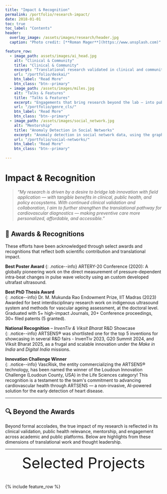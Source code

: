 ```yaml
---
title: "Impact & Recognition"
permalink: /portfolio/research-impact/
date: 2018-01-01
toc: true
toc_label: "Contents"
header:
  overlay_image: /assets/images/research/header.jpg
  caption: "Photo credit: [**Roman Mager**](https://www.unsplash.com)"

feature_row:
  - image_path: assets/images/ai_head.jpg
    alt: "Clinical & Community"
    title: "Clinical & Community"
    excerpt: "Translational research validated in clinical and community settings for deployment and creating health impact."
    url: "/portfolio/deskai/"
    btn_label: "Read More"
    btn_class: "btn--primary"	
  - image_path: /assets/images/miles.jpg
    alt: "Talks & Features"
    title: "Talks & Features"
    excerpt: "Engagements that bring research beyond the lab — into public discourse and professional dialogue."
    url: "/portfolio/genre_cls/"
    btn_label: "Read More"
    btn_class: "btn--primary"	
  - image_path: /assets/images/social_network.jpg
    alt: "Mentorship"
    title: "Anomaly Detection in Social Networks"
    excerpt: "Anomaly detection in social network data, using the graph resistance."
    url: "/portfolio/social-networks/"
    btn_label: "Read More"
    btn_class: "btn--primary"
    
---
```


# Impact & Recognition

> _“My research is driven by a desire to bridge lab innovation with field application — with tangible benefits in clinical, public health, and policy ecosystems. With continued clinical validation and collaboration, I aim to further strengthen the translational pathway for cardiovascular diagnostics — making preventive care more personalized, affordable, and accessible.”_


## 🏅 Awards & Recognitions

These efforts have been acknowledged through select awards and recognitions that reflect both scientific contribution and translational impact.

**Best Poster Award** 
{: .notice--info} ARTERY-20 Conference (2020): A globally pioneering work on the direct measurement of pressure-dependent intra-beat changes in pulse wave velocity using an custom developed ultrafast ultrasound.

**Best PhD Thesis Award**  
{: .notice--info} Dr. M. Mukunda Rao Endowment Prize, IIT Madras (2023) Awarded for best interdisciplinary research work on indigenous ultrasound system and methods for vascular ageing assessment, at the doctoral level. Graduated with 5+ high-impact Journals, 20+ Conference proceedings, 30+ filed patents (5 granted). 

**National Recognition** – *InvenTiv & Viksit Bharat* R&D Showcase  
{: .notice--info} ARTSENS® was shortlisted one for the top 5 inventions for showcasing in several R&D fairs - InvenTiv 2023, G20 Summit 2024, and Viksit Bharat 2025, as a frugal and scalable innovation under the *Make in India* and *Digital India* missions.

**Innovation Challenge Winner**  
{: .notice--info} VascRisk, the entity commercializing the ARTSENS® technology, has been named the winner of the Loudoun Innovation Challenge (Loudoun County, USA) in the Life Sciences category! This recognition is a testament to the team's commitment to advancing cardiovascular health through ARTSENS — a non-invasive, AI-powered solution for the early detection of heart disease.

---

## 🔍 Beyond the Awards

Beyond formal accolades, the true impact of my research is reflected in its clinical validation, public health relevance, mentorship, and engagement across academic and public platforms. Below are highlights from these dimensions of translational work and thought leadership.

---

<div style="margin-bottom:1cm" align="center"><font size="55">Selected Projects</font></div>

{% include feature_row %}
